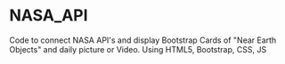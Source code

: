 # NASA_API
Code to connect NASA API's and display Bootstrap Cards of "Near Earth Objects" and daily picture or Video. Using HTML5, Bootstrap, CSS, JS
